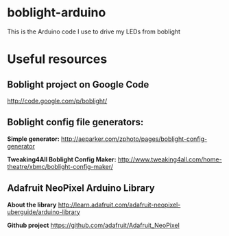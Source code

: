 boblight-arduino
================

This is the Arduino code I use to drive my LEDs from boblight

# Useful resources

## Boblight project on Google Code

http://code.google.com/p/boblight/

## Boblight config file generators:

**Simple generator:** http://aeparker.com/zphoto/pages/boblight-config-generator

**Tweaking4All Boblight Config Maker:** http://www.tweaking4all.com/home-theatre/xbmc/boblight-config-maker/

## Adafruit NeoPixel Arduino Library

**About the library**
http://learn.adafruit.com/adafruit-neopixel-uberguide/arduino-library

**Github project**
https://github.com/adafruit/Adafruit_NeoPixel
